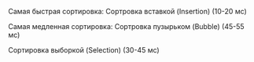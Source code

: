 Самая быстрая сортировка:
Сортровка вставкой (Insertion) (10-20 мс)

Самая медленная сортировка:
Сортровка пузырьком (Bubble) (45-55 мс)

Сортировка выборкой (Selection) (30-45 мс)